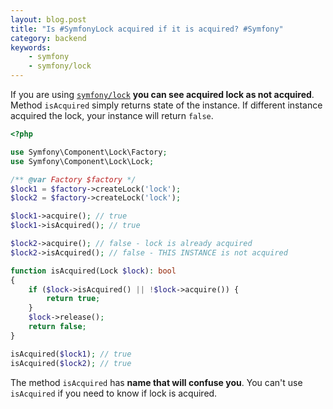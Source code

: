 ```yaml
---
layout: blog.post
title: "Is #SymfonyLock acquired if it is acquired? #Symfony"
category: backend
keywords:
    - symfony
    - symfony/lock
---
```


If you are using [`symfony/lock`] **you can see acquired lock as not acquired**.
Method `isAcquired` simply returns state of the instance.
If different instance acquired the lock, your instance will return `false`.

```php
<?php

use Symfony\Component\Lock\Factory;
use Symfony\Component\Lock\Lock;

/** @var Factory $factory */
$lock1 = $factory->createLock('lock');
$lock2 = $factory->createLock('lock');

$lock1->acquire(); // true
$lock1->isAcquired(); // true

$lock2->acquire(); // false - lock is already acquired
$lock2->isAcquired(); // false - THIS INSTANCE is not acquired

function isAcquired(Lock $lock): bool 
{
    if ($lock->isAcquired() || !$lock->acquire()) {
        return true;
    }
    $lock->release();
    return false;
}

isAcquired($lock1); // true
isAcquired($lock2); // true
```

The method `isAcquired` has **name that will confuse you**.
You can't use `isAcquired` if you need to know if lock is acquired.




[`symfony/lock`]:https://symfony.com/doc/current/components/lock.html
[`petrknap/symfony-interprocesslock`]:https://packagist.org/packages/petrknap/symfony-interprocesslock
